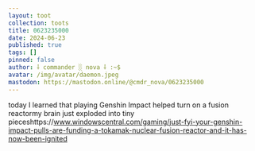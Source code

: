 ```yaml
---
layout: toot
collection: toots
title: 0623235000
date: 2024-06-23
published: true
tags: []
pinned: false
author: ⸸ commander ░ nova ⸸ :~$
avatar: /img/avatar/daemon.jpeg
mastodon: https://mastodon.online/@cmdr_nova/0623235000
---
```


today I learned that playing Genshin Impact helped turn on a fusion reactormy brain just exploded into tiny pieceshttps://www.windowscentral.com/gaming/just-fyi-your-genshin-impact-pulls-are-funding-a-tokamak-nuclear-fusion-reactor-and-it-has-now-been-ignited
